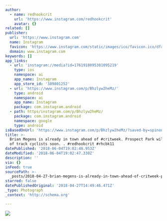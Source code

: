 ```yaml
---
author:
  - name: redhookcrit
    url: 'https://www.instagram.com/redhookcrit'
    avatar: {}
related: []
publisher:
  url: 'https://www.instagram.com'
  name: Instagram
  favicon: 'https://www.instagram.com/static/images/ico/favicon.ico/dfa85bb1fd63.ico'
  domain: www.instagram.com
keywords: []
app_links:
  - url: 'instagram://media?id=1761918095381095219'
    type: ios
    namespace: ai
    app_name: Instagram
    app_store_id: '389801252'
  - url: 'https://www.instagram.com/p/Bhzlyw2heMz/'
    type: android
    namespace: ai
    app_name: Instagram
    package: com.instagram.android
  - path: https/instagram.com/p/Bhzlyw2heMz/
    package: com.instagram.android
    namespace: google
    type: android
isBasedOnUrl: 'https://www.instagram.com/p/Bhzlyw2heMz/?saved-by=spinonthese'
title: >-
  Brian Megens is already in town ahead of #critweek. Prospect Park will be full
  of track cyclists soon. . #redhookcrit #rhcbk11
datePublished: '2018-06-04T19:02:48.953Z'
dateModified: '2018-06-04T19:02:47.330Z'
description: ''
via: {}
inFeed: true
sourcePath: >-
  _posts/2018-04-27-brian-megens-is-already-in-town-ahead-of-critweek-prospect.md
starred: false
datePublishedOriginal: '2018-04-27T14:49:46.471Z'
_type: Photograph
_context: 'http://schema.org'

---
```

![](https://imgflo.herokuapp.com/graph/2b2431f8e7ba7b0/333c15066bcb1f0042edc1695c31d5b9/noop.jpg?input=https%3A%2F%2Fscontent-iad3-1.cdninstagram.com%2Fvp%2Fe72b5b99130ae64b5f78e31816354c75%2F5B9473BB%2Ft51.2885-15%2Fe35%2F30602355_363872507442578_1667102310540509184_n.jpg)